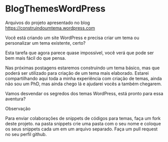 # BlogThemesWordPress
Arquivos do projeto apresentado no blog https://construindoumtema.wordpress.com

Você está criando um site WordPress e precisa criar um tema ou personalizar um tema existente, certo?

Esta tarefa que agora parece quase impossível, você verá que pode ser bem mais fácil do que pensa.

Nas próximas postagens estaremos construindo um tema básico, mas que poderá ser utilizado para criação de um tema mais elaborado. Estarei compartilhando aqui toda a minha experiência com criação de temas, ainda não sou um PhD, mas ainda chego lá e ajudarei vocês a também chegarem.

Vamos desvendar os segredos dos temas WordPress, está pronto para essa aventura?

Observação

Para enviar colaborações de snippets de códigos para temas, faça um fork deste projeto.
na pasta snippets crie uma pasta com o seu nome e coloque os seus snippets cada um em um arquivo separado.
Faça um pull request no seu perfil github.
